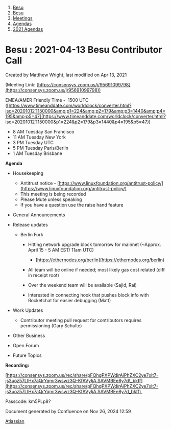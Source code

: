 1. [Besu](index.html)
2. [Besu](Besu_22151173.html)
3. [Meetings](Meetings_22153838.html)
4. [Agendas](Agendas_22153868.html)
5. [2021 Agendas](2021-Agendas_22154808.html)

# Besu : 2021-04-13 Besu Contributor Call

Created by Matthew Wright, last modified on Apr 13, 2021

(Meeting Link: ⁨[https://consensys.zoom.us/j/95691099798](https://consensys.zoom.us/j/95691099798))

EMEA/AMER Friendly Time -  1500 UTC ([https://www.timeanddate.com/worldclock/converter.html?iso=20201012T150000&amp;p1=224&amp;p2=179&amp;p3=1440&amp;p4=195&amp;p5=47](https://www.timeanddate.com/worldclock/converter.html?iso=20201012T150000&p1=224&p2=179&p3=1440&p4=195&p5=47))

- 8 AM Tuesday San Francisco
- 11 AM Tuesday New York
- 3 PM Tuesday UTC
- 5 PM Tuesday Paris/Berlin
- 1 AM Tuesday Brisbane

**Agenda**

- Housekeeping
  
  - Antitrust notice - [https://www.linuxfoundation.org/antitrust-policy/](https://www.linuxfoundation.org/antitrust-policy/)
  - This meeting is being recorded
  - Please Mute unless speaking
  - If you have a question use the raise hand feature
- General Announcements
- Release updates
  
  - Berlin Fork
    
    - Hitting network upgrade block tomorrow for mainnet (~Approx. April 15 - 5 AM EST/ 11am UTC)
      
      - [https://ethernodes.org/berlin](https://ethernodes.org/berlin)
    - All team will be online if needed; most likely gas cost related (diff in receipt root)
    - Over the weekend team will be available (Sajid, Rai)
    - Interested in connecting hook that pushes block info with Rocketchat for easier debugging (Matt)
- Work Updates
  
  - Contributor meeting pull request for contributors requires permissioning (Gary Schulte)
- Other Business
- Open Forum
- Future Topics

**Recording:** 

[https://consensys.zoom.us/rec/share/pFQhgPXPWdirAiPhZXC2ye7xlt7-js3uoz57LIHx7aQrYqmr3wswz3Q-KfAVyIjA.SAVMBEe8y7d\_bkff](https://consensys.zoom.us/rec/share/pFQhgPXPWdirAiPhZXC2ye7xlt7-js3uoz57LIHx7aQrYqmr3wswz3Q-KfAVyIjA.SAVMBEe8y7d_bkff) 

Passcode: km5PLp8?

Document generated by Confluence on Nov 26, 2024 12:59

[Atlassian](http://www.atlassian.com/)

